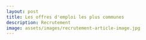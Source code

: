 ```yaml
---
layout: post
title: Les offres d'emploi les plus communes
description: Recrutement
image: assets/images/recrutement-article-image.jpg
---
```

